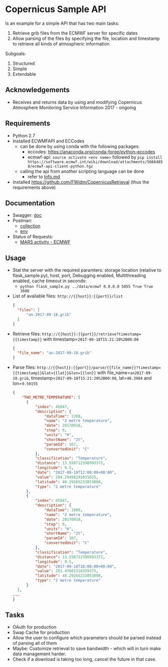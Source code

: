 # Copernicus Sample API

Is an example for a simple API that has two main tasks:
 1. Retrieve grib files from the ECMWF server for specific dates 
 2. Allow parsing of the files by specifying the file, location and timestamp to retrieve all kinds of atmospheric information
 
Subgoals:
 1. Structured
 2. Simple
 3. Extendable

## Acknowledgements
- Receives and returns data by using and modifying Copernicus Atmosphere Monitoring Service Information 2017 -  ongoing

## Requirements
- Python 2.7
- Installed ECWMFAPI and ECCodes
    - can be done by using conda with the following packages: 
        - eccodes: https://anaconda.org/conda-forge/python-eccodes
        - ecmwf-api: `source activate <env name>` 
        followed by `pip install https://software.ecmwf.int/wiki/download/attachments/56664858/ecmwf-api-client-python.tgz`
   - calling the api from another scripting language can be done
        - refer to [Info.md](/doc/info.md)
- Installed https://github.com/FWidm/CopernicusRetrieval (thus the requirements above)
        


## Documentation
- Swagger: [doc](doc/CopernicusAPI_swagger.yaml)
- Postman: 
    - [collection](doc/Copernicus%20API.postman_collection.json)
    - [env](doc/Copernicus%20API.postman_environment.json)
- Status of Requests:
    - [MARS activity - ECMWF](http://apps.ecmwf.int/mars-activity/)
## Usage 
- Stat the server with the required paramters: storage location (relative to flask_sample.py), host, port, Debugging enabled, Multithreading enabled, cache timeout in seconds:
    - `python flask_sample.py ../data/ecmwf 0.0.0.0 5055 True True 3600`
- List of available files: `http://{{host}}:{{port}}/list`
  ```json
  {
    "files": [
        "an-2017-09-18.grib"
    ]
  }
  ```
- Retrieve files: `http://{{host}}:{{port}}/retrieve?timestamp={{timestamp}}` with timestamp=`2017-09-18T15:21:20%2B00:00`
  ```json
  {
    "file_name": "an-2017-09-18.grib"
  }
  ```
- Parse files: `http://{{host}}:{{port}}/parse/{{file_name}}?timestamp={{timestamp}}&lat={{lat}}&lon={{lon}}` with file_name=`an2017-09-18.grib`, timestamp=`2017-09-18T15:21:20%2B00:00`, lat=`48.3984` and lon=`9.59155
` 
  ```json
  {
      "TWO_METRE_TEMPERATURE": [
        {
            "index": 45047,
            "description": {
                "dataTime": 1200,
                "name": "2 metre temperature",
                "date": 20170918,
                "step": 0,
                "units": "K",
                "shortName": "2t",
                "paramId": 167,
                "convertedUnit": "C"
            },
            "classification": "Temperature",
            "distance": 13.558712398993372,
            "longitude": 9.5,
            "date": "2017-09-18T12:00:00+00:00",
            "value": 284.29498291015625,
            "latitude": 48.29265233053008,
            "type": "2 metre temperature"
        },
        {
            "index": 45047,
            "description": {
                "dataTime": 1800,
                "name": "2 metre temperature",
                "date": 20170918,
                "step": 0,
                "units": "K",
                "shortName": "2t",
                "paramId": 167,
                "convertedUnit": "C"
            },
            "classification": "Temperature",
            "distance": 13.558712398993372,
            "longitude": 9.5,
            "date": "2017-09-18T18:00:00+00:00",
            "value": 281.47601318359375,
            "latitude": 48.29265233053008,
            "type": "2 metre temperature"
        }
    ],
  ...
  }
  ``` 
## Tasks
- OAuth for production
- Swap Cache for production
- Allow the user to configure which parameters should be parsed instead of parsing all of them
- Maybe: Customize retrieval to save bandwidth - which will in turn make data management harder.
- Check if a download is taking too long, cancel the future in that case.